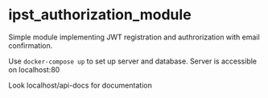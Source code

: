 # ipst_authorization_module

Simple module implementing JWT registration and authrorization with email confirmation.

Use `docker-compose up` to set up server and database.
Server is accessible on localhost:80

Look localhost/api-docs for documentation
